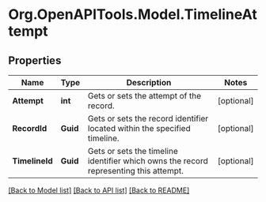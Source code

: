 # Org.OpenAPITools.Model.TimelineAttempt

## Properties

Name | Type | Description | Notes
------------ | ------------- | ------------- | -------------
**Attempt** | **int** | Gets or sets the attempt of the record. | [optional] 
**RecordId** | **Guid** | Gets or sets the record identifier located within the specified timeline. | [optional] 
**TimelineId** | **Guid** | Gets or sets the timeline identifier which owns the record representing this attempt. | [optional] 

[[Back to Model list]](../README.md#documentation-for-models) [[Back to API list]](../README.md#documentation-for-api-endpoints) [[Back to README]](../README.md)

